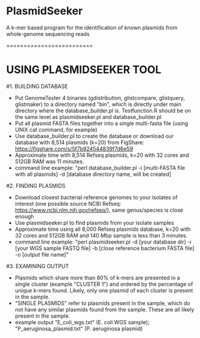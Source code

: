 # PlasmidSeeker
A k-mer based program for the identification of known plasmids from whole-genome sequencing reads

=========================

# USING PLASMIDSEEKER TOOL

#1. BUILDING DATABASE

- Put GenomeTester 4 binaries (gdistribution, glistcompare, glistquery, glistmaker) to a directory named "bin", which is directly under main directory where the database_builder.pl is. Testfunction.R should be on the same level as plasmidseeker.pl and database_builder.pl
- Put all plasmid FASTA files together into a single multi-fasta file (using UNIX cat command, for example)
- Use database_builder.pl to create the database or download our database with 8,514 plasmids (k=20) from FigShare: https://figshare.com/s/5f7b924544839f7d6e59
- Approximate time with 8,514 Refseq plasmids, k=20 with 32 cores and 512GB RAM was 11 minutes.
- command line example: "perl database_builder.pl -i [multi-FASTA file with all plasmids] -d [database directory name, will be created]

#2. FINDING PLASMIDS

- Download closest bacterial reference genomes to your isolates of interest (one possible source NCBI Refseq: https://www.ncbi.nlm.nih.gov/refseq/), same genus/species is close enough
- Use plasmidseeker.pl to find plasmids from your isolate samples
- Approximate time using all 8,000 Refseq plasmids database, k=20 with 32 cores and 512GB RAM and 140 Mbp sample is less than 3 minutes.
- command line example: "perl plasmidseeker.pl -d [your database dir] -i [your WGS sample FASTQ file] -b [close reference bacterium FASTA file] -o [output file name]"

#3. EXAMINING OUTPUT

- Plasmids which share more than 80% of k-mers are presented in a single cluster (example "CLUSTER 1") and ordered by the percentage of unique k-mers found. Likely, only one plasmid of each cluster is present in the sample.
- "SINGLE PLASMIDS" refer to plasmids present in the sample, which do not have any similar plasmids found from the sample. These are all likely present in the sample.
- example output "E_coli_wgs.txt" (E. coli WGS sample); "P_aeruginosa_plasmid.txt" (P. aeruginosa plasmid)
